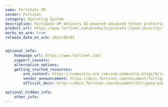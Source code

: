 ```yaml
---
name: FortiGate VM
vendor: Fortinet
category: Operating System
description: FortiGate VM delivers AI-powered advanced threat protection across clouds and data centers.
product_url: https://www.fortinet.com/products/private-cloud-security/fortigate-virtual-appliances
works_on_arm: true
release_date_on_arm: 2021/09/01


optional_info:
    homepage_url: https://www.fortinet.com/
    support_caveats:
    alternative_options:
    getting_started_resources:
        arm_content: https://community.arm.com/arm-community-blogs/b/infrastructure-solutions-blog/posts/fortigate-on-aws-gravtion
        vendor_announcement: https://docs.fortinet.com/document/fortigate/7.0.0/new-features/564436/fortigate-vm-on-kvm-running-arm-processors-7-0-1
        official_docs: https://docs.fortinet.com/document/fortigate-public-cloud/7.4.0/azure-administration-guide/468935/deploying-fortigate-vm-arm64-from-a-vhd-image-file

optional_hidden_info:
    other_info:
---
```

